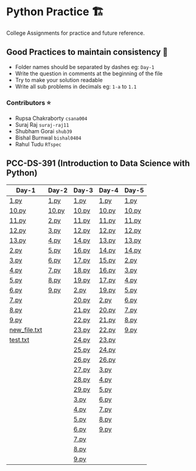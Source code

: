 # Python Practice 🏗️
College Assignments for practice and future reference.

## Good Practices to maintain consistency 📝
- Folder names should be separated by dashes eg: `Day-1`
- Write the question in comments at the beginning of the file
- Try to make your solution readable
- Write all sub problems in decimals eg: `1-a` to `1.1`

### Contributors ⭐️
- Rupsa Chakraborty `csana004`
- Suraj Raj `suraj-raj11`
- Shubham Gorai `shub39`
- Bishal Burnwal `bishal0404`
- Rahul Tudu `RTspec`

## PCC-DS-391 (Introduction to Data Science with Python)

| Day-1 | Day-2 | Day-3 | Day-4 | Day-5 |
| --------- | --------- | --------- | --------- | --------- |
| [1.py](PCC-DS-391/Day-1/1.py) | [1.py](PCC-DS-391/Day-2/1.py) | [1.py](PCC-DS-391/Day-3/1.py) | [1.py](PCC-DS-391/Day-4/1.py) | [1.py](PCC-DS-391/Day-5/1.py) |
| [10.py](PCC-DS-391/Day-1/10.py) | [10.py](PCC-DS-391/Day-2/10.py) | [10.py](PCC-DS-391/Day-3/10.py) | [10.py](PCC-DS-391/Day-4/10.py) | [10.py](PCC-DS-391/Day-5/10.py) |
| [11.py](PCC-DS-391/Day-1/11.py) | [2.py](PCC-DS-391/Day-2/2.py) | [11.py](PCC-DS-391/Day-3/11.py) | [11.py](PCC-DS-391/Day-4/11.py) | [11.py](PCC-DS-391/Day-5/11.py) |
| [12.py](PCC-DS-391/Day-1/12.py) | [3.py](PCC-DS-391/Day-2/3.py) | [12.py](PCC-DS-391/Day-3/12.py) | [12.py](PCC-DS-391/Day-4/12.py) | [12.py](PCC-DS-391/Day-5/12.py) |
| [13.py](PCC-DS-391/Day-1/13.py) | [4.py](PCC-DS-391/Day-2/4.py) | [14.py](PCC-DS-391/Day-3/14.py) | [13.py](PCC-DS-391/Day-4/13.py) | [13.py](PCC-DS-391/Day-5/13.py) |
| [2.py](PCC-DS-391/Day-1/2.py) | [5.py](PCC-DS-391/Day-2/5.py) | [16.py](PCC-DS-391/Day-3/16.py) | [14.py](PCC-DS-391/Day-4/14.py) | [14.py](PCC-DS-391/Day-5/14.py) |
| [3.py](PCC-DS-391/Day-1/3.py) | [6.py](PCC-DS-391/Day-2/6.py) | [17.py](PCC-DS-391/Day-3/17.py) | [15.py](PCC-DS-391/Day-4/15.py) | [2.py](PCC-DS-391/Day-5/2.py) |
| [4.py](PCC-DS-391/Day-1/4.py) | [7.py](PCC-DS-391/Day-2/7.py) | [18.py](PCC-DS-391/Day-3/18.py) | [16.py](PCC-DS-391/Day-4/16.py) | [3.py](PCC-DS-391/Day-5/3.py) |
| [5.py](PCC-DS-391/Day-1/5.py) | [8.py](PCC-DS-391/Day-2/8.py) | [19.py](PCC-DS-391/Day-3/19.py) | [17.py](PCC-DS-391/Day-4/17.py) | [4.py](PCC-DS-391/Day-5/4.py) |
| [6.py](PCC-DS-391/Day-1/6.py) | [9.py](PCC-DS-391/Day-2/9.py) | [2.py](PCC-DS-391/Day-3/2.py) | [19.py](PCC-DS-391/Day-4/19.py) | [5.py](PCC-DS-391/Day-5/5.py) |
| [7.py](PCC-DS-391/Day-1/7.py) |  | [20.py](PCC-DS-391/Day-3/20.py) | [2.py](PCC-DS-391/Day-4/2.py) | [6.py](PCC-DS-391/Day-5/6.py) |
| [8.py](PCC-DS-391/Day-1/8.py) |  | [21.py](PCC-DS-391/Day-3/21.py) | [20.py](PCC-DS-391/Day-4/20.py) | [7.py](PCC-DS-391/Day-5/7.py) |
| [9.py](PCC-DS-391/Day-1/9.py) |  | [22.py](PCC-DS-391/Day-3/22.py) | [21.py](PCC-DS-391/Day-4/21.py) | [8.py](PCC-DS-391/Day-5/8.py) |
| [new_file.txt](PCC-DS-391/Day-1/new_file.txt) |  | [23.py](PCC-DS-391/Day-3/23.py) | [22.py](PCC-DS-391/Day-4/22.py) | [9.py](PCC-DS-391/Day-5/9.py) |
| [test.txt](PCC-DS-391/Day-1/test.txt) |  | [24.py](PCC-DS-391/Day-3/24.py) | [23.py](PCC-DS-391/Day-4/23.py) |  |
|  |  | [25.py](PCC-DS-391/Day-3/25.py) | [24.py](PCC-DS-391/Day-4/24.py) |  |
|  |  | [26.py](PCC-DS-391/Day-3/26.py) | [26.py](PCC-DS-391/Day-4/26.py) |  |
|  |  | [27.py](PCC-DS-391/Day-3/27.py) | [3.py](PCC-DS-391/Day-4/3.py) |  |
|  |  | [28.py](PCC-DS-391/Day-3/28.py) | [4.py](PCC-DS-391/Day-4/4.py) |  |
|  |  | [29.py](PCC-DS-391/Day-3/29.py) | [5.py](PCC-DS-391/Day-4/5.py) |  |
|  |  | [3.py](PCC-DS-391/Day-3/3.py) | [6.py](PCC-DS-391/Day-4/6.py) |  |
|  |  | [4.py](PCC-DS-391/Day-3/4.py) | [7.py](PCC-DS-391/Day-4/7.py) |  |
|  |  | [5.py](PCC-DS-391/Day-3/5.py) | [8.py](PCC-DS-391/Day-4/8.py) |  |
|  |  | [6.py](PCC-DS-391/Day-3/6.py) | [9.py](PCC-DS-391/Day-4/9.py) |  |
|  |  | [7.py](PCC-DS-391/Day-3/7.py) |  |  |
|  |  | [8.py](PCC-DS-391/Day-3/8.py) |  |  |
|  |  | [9.py](PCC-DS-391/Day-3/9.py) |  |  |

